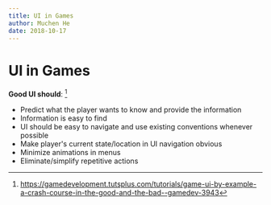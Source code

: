 ```yaml
---
title: UI in Games
author: Muchen He
date: 2018-10-17
---
```


# UI in Games

**Good UI should**: [^1]

- Predict what the player wants to know and provide the information
- Information is easy to find
- UI should be easy to navigate and use existing conventions whenever possible
- Make player's current state/location in UI navigation obvious
- Minimize animations in menus
- Eliminate/simplify repetitive actions



[^1]: https://gamedevelopment.tutsplus.com/tutorials/game-ui-by-example-a-crash-course-in-the-good-and-the-bad--gamedev-3943